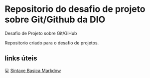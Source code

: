 # Repositorio do desafio de projeto sobre Git/Github da DIO
Desafio de Projeto sobre Git/GiHub

Repositorio criado para o desafio de projetos.


## links úteis
:computer: [Sintaxe Basica Markdow](https://www.markdownguide.org/basic-syntax/)
